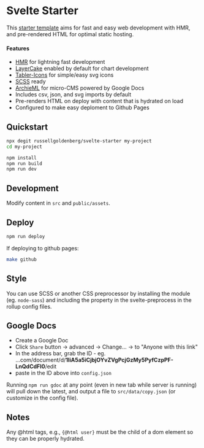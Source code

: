 # Svelte Starter

This [starter template](https://github.com/russellgoldenberg/svelte-starter) aims for fast and easy web development with HMR, and pre-rendered HTML for optimal static hosting.

#### Features

- [HMR](https://github.com/rixo/svelte-hmr) for lightning fast development
- [LayerCake](https://layercake.graphics/) enabled by default for chart development
- [Tabler-Icons](https://github.com/tabler/tabler-icons) for simple/easy svg icons
- [SCSS](https://sass-lang.com/) ready
- [ArchieML](http://archieml.org/) for micro-CMS powered by Google Docs
- Includes csv, json, and svg imports by default
- Pre-renders HTML on deploy with content that is hydrated on load
- Configured to make easy deploment to Github Pages

## Quickstart

```bash
npx degit russellgoldenberg/svelte-starter my-project
cd my-project

npm install
npm run build
npm run dev
```

## Development

Modify content in `src` and `public/assets`.

## Deploy

```bash
npm run deploy
```

If deploying to github pages:

```bash
make github
```

## Style

You can use SCSS or another CSS preprocessor by installing the module (eg. `node-sass`) and including the property in the svelte-preprocess in the rollup config files.

## Google Docs

- Create a Google Doc
- Click `Share` button -> advanced -> Change... -> to "Anyone with this link"
- In the address bar, grab the ID - eg. ...com/document/d/**1IiA5a5iCjbjOYvZVgPcjGzMy5PyfCzpPF-LnQdCdFI0**/edit
- paste in the ID above into `config.json`

Running `npm run gdoc` at any point (even in new tab while server is running) will pull down the latest, and output a file to `src/data/copy.json` (or customize in the config file).

## Notes

Any @html tags, e.g., `{@html user}` must be the child of a dom element so they can be properly hydrated.
